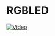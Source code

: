 # RGBLED
[![Video](https://img.youtube.com/vi/Nt5eqpWem2o/0.jpg)](https://www.youtube.com/watch?v=Nt5eqpWem2o)

